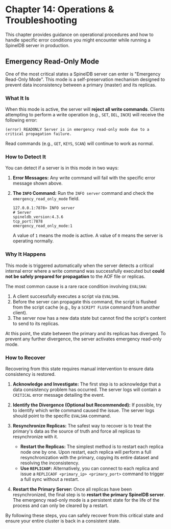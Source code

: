 # Chapter 14: Operations & Troubleshooting

This chapter provides guidance on operational procedures and how to handle specific error conditions you might encounter while running a SpinelDB server in production.

## Emergency Read-Only Mode

One of the most critical states a SpinelDB server can enter is "Emergency Read-Only Mode". This mode is a self-preservation mechanism designed to prevent data inconsistency between a primary (master) and its replicas.

### What It Is

When this mode is active, the server will **reject all write commands**. Clients attempting to perform a write operation (e.g., `SET`, `DEL`, `INCR`) will receive the following error:

```
(error) READONLY Server is in emergency read-only mode due to a critical propagation failure.
```

Read commands (e.g., `GET`, `KEYS`, `SCAN`) will continue to work as normal.

### How to Detect It

You can detect if a server is in this mode in two ways:

1.  **Error Messages:** Any write command will fail with the specific error message shown above.
2.  **The `INFO` Command:** Run the `INFO server` command and check the `emergency_read_only_mode` field.

    ```
    127.0.0.1:7878> INFO server
    # Server
    spineldb_version:4.3.6
    tcp_port:7878
    emergency_read_only_mode:1
    ```
    A value of `1` means the mode is active. A value of `0` means the server is operating normally.

### Why It Happens

This mode is triggered automatically when the server detects a critical internal error where a write command was successfully executed but **could not be safely prepared for propagation** to the AOF file or replicas.

The most common cause is a rare race condition involving `EVALSHA`:
1. A client successfully executes a script via `EVALSHA`.
2. Before the server can propagate this command, the script is flushed from the script cache (e.g., by a `SCRIPT FLUSH` command from another client).
3. The server now has a new data state but cannot find the script's content to send to its replicas.

At this point, the state between the primary and its replicas has diverged. To prevent any further divergence, the server activates emergency read-only mode.

### How to Recover

Recovering from this state requires manual intervention to ensure data consistency is restored.

1.  **Acknowledge and Investigate:** The first step is to acknowledge that a data consistency problem has occurred. The server logs will contain a `CRITICAL` error message detailing the event.

2.  **Identify the Divergence (Optional but Recommended):** If possible, try to identify which write command caused the issue. The server logs should point to the specific `EVALSHA` command.

3.  **Resynchronize Replicas:** The safest way to recover is to treat the primary's data as the source of truth and force all replicas to resynchronize with it.
    *   **Restart the Replicas:** The simplest method is to restart each replica node one by one. Upon restart, each replica will perform a full resynchronization with the primary, copying its entire dataset and resolving the inconsistency.
    *   **Use `REPLICAOF`:** Alternatively, you can connect to each replica and issue a `REPLICAOF <primary_ip> <primary_port>` command to trigger a full sync without a restart.

4.  **Restart the Primary Server:** Once all replicas have been resynchronized, the final step is to **restart the primary SpinelDB server**. The emergency read-only mode is a persistent state for the life of the process and can only be cleared by a restart.

By following these steps, you can safely recover from this critical state and ensure your entire cluster is back in a consistent state.
